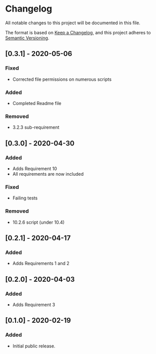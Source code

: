 # Changelog

All notable changes to this project will be documented in this file.

The format is based on [Keep a Changelog](https://keepachangelog.com/en/1.0.0/),
and this project adheres to [Semantic Versioning](https://semver.org/spec/v2.0.0.html).

## [0.3.1] - 2020-05-06

### Fixed

- Corrected file permissions on numerous scripts

### Added

- Completed Readme file

### Removed

- 3.2.3 sub-requirement

## [0.3.0] - 2020-04-30

### Added

- Adds Requirement 10
- All requirements are now included

### Fixed

- Failing tests

### Removed

- 10.2.6 script (under 10.4)

## [0.2.1] - 2020-04-17

### Added

- Adds Requirements 1 and 2

## [0.2.0] - 2020-04-03

### Added

- Adds Requirement 3

## [0.1.0] - 2020-02-19

### Added

- Initial public release.
